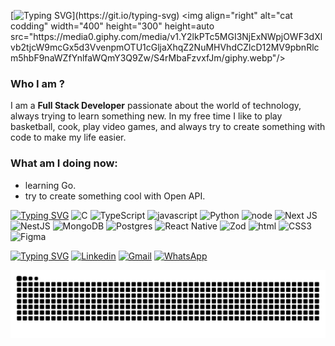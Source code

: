  [![Typing SVG](https://readme-typing-svg.herokuapp.com/?color=fff&size=33&duration=3900&width=1000&center=true&pause=750&lines=Hey,+my+name+is+Vítor+👋.;I'm+from+Brazil,+SP🌎.;I'm+a+Full+Stack+Developer+👨‍💻.)](https://git.io/typing-svg)
 <img align="right" alt="cat codding" width="400" height="300" height=auto src="https://media0.giphy.com/media/v1.Y2lkPTc5MGI3NjExNWpjOWF3dXlvb2tjcW9mcGx5d3VvenpmOTU1cGljaXhqZ2NuMHVhdCZlcD12MV9pbnRlcm5hbF9naWZfYnlfaWQmY3Q9Zw/S4rMbaFzvxfJm/giphy.webp"/>

### Who I am ? 
I am a <strong>Full Stack Developer</strong> passionate about the world of technology, always trying to learn something new. In my free time I like to play basketball, cook, play video games, and always try to create something with code to make my life easier.

### What am I doing now: 

- learning Go.
- try to create something cool with Open API.


[![Typing SVG](https://readme-typing-svg.herokuapp.com/?color=fff&size=27&left=true&vCenter=true&width=1000&height=66&duration=5000&pause=6000&lines=My+Stacks)](https://git.io/typing-svg)
![C](https://img.shields.io/badge/c-%2300599C.svg?style=for-the-badge&logo=c&logoColor=white)
![TypeScript](https://img.shields.io/badge/typescript-%23007ACC.svg?style=for-the-badge&logo=typescript&logoColor=white)
![javascript](https://img.shields.io/badge/JavaScript-F7DF1E?style=for-the-badge&logo=javascript&logoColor=black)
![Python](https://img.shields.io/badge/python-3670A0?style=for-the-badge&logo=python&logoColor=ffdd54)
![node](https://img.shields.io/badge/Node.js-43853D?style=for-the-badge&logo=node.js&logoColor=white)
![Next JS](https://img.shields.io/badge/Next-black?style=for-the-badge&logo=next.js&logoColor=white)
![NestJS](https://img.shields.io/badge/nestjs-%23E0234E.svg?style=for-the-badge&logo=nestjs&logoColor=white)
![MongoDB](https://img.shields.io/badge/MongoDB-%234ea94b.svg?style=for-the-badge&logo=mongodb&logoColor=white)
![Postgres](https://img.shields.io/badge/postgres-%23316192.svg?style=for-the-badge&logo=postgresql&logoColor=white)
 ![React Native](https://img.shields.io/badge/react_native-%2320232a.svg?style=for-the-badge&logo=react&logoColor=%2361DAFB)
 ![Zod](https://img.shields.io/badge/zod-%233068b7.svg?style=for-the-badge&logo=zod&logoColor=white)
![html](https://img.shields.io/badge/HTML5-E34F26?style=for-the-badge&logo=html5&logoColor=white)
 ![CSS3](https://img.shields.io/badge/css3-%231572B6.svg?style=for-the-badge&logo=css3&logoColor=white)
![Figma](https://img.shields.io/badge/figma-%23F24E1E.svg?style=for-the-badge&logo=figma&logoColor=white)

<!--
**Caulicons/Caulicons** is a ✨ _special_ ✨ repository because its `README.md` (this file) appears on your GitHub profile.

Here are some ideas to get you started:

- 🔭 I’m currently working on ...
- 🌱 I’m currently learning ...
- 👯 I’m looking to collaborate on ...
- 🤔 I’m looking for help with ...
- 💬 Ask me about ...
- 📫 How to reach me: ...
- 😄 Pronouns: ...
- ⚡ Fun fact: ...
-->
          
[![Typing SVG](https://readme-typing-svg.herokuapp.com/?color=fff&size=27&left=true&vCenter=true&width=1000&height=54&lines=Follow+me)](https://git.io/typing-svg)
[![Linkedin](https://img.shields.io/badge/LinkedIn-0077B5?style=for-the-badge&logo=linkedin&logoColor=white)](https://www.linkedin.com/in/caulicons/)
[![Gmail](https://img.shields.io/badge/Gmail-D14836?style=for-the-badge&logo=gmail&logoColor=white)](mailto:caulicons.jobs@gmail.com)
[![WhatsApp](https://img.shields.io/badge/WhatsApp-25D366?style=for-the-badge&logo=whatsapp&logoColor=white)](https://wa.me/5511978006719)

![Snake animation](https://raw.githubusercontent.com/caulicons/caulicons/output/github-contribution-grid-snake-dark.svg)
